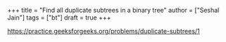 +++
title = "Find all duplicate subtrees in a binary tree"
author = ["Seshal Jain"]
tags = ["bt"]
draft = true
+++

<https://practice.geeksforgeeks.org/problems/duplicate-subtrees/1>
